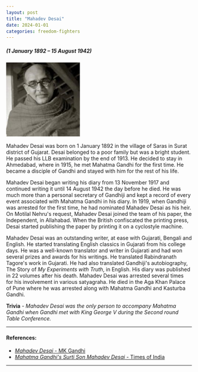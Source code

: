 ```yaml
---
layout: post
title: "Mahadev Desai"
date: 2024-01-01
categories: freedom-fighters
---
```

##### (1 January 1892 – 15 August 1942)

<img src="/images/mahadev_desai.jpg" alt="Mahadev Desai Image" class="circular-img" />


Mahadev Desai was born on 1 January 1892 in the village of Saras in Surat district of Gujarat. Desai belonged to a poor family but was a bright student. He passed his LLB examination by the end of 1913. He decided to stay in Ahmedabad, where in 1915, he met Mahatma Gandhi for the first time. He became a disciple of Gandhi and stayed with him for the rest of his life. 

Mahadev Desai began writing his diary from 13 November 1917 and continued writing it until 14 August 1942 the day before he died. He was much more than a personal secretary of Gandhiji and kept a record of every event associated with Mahatma Gandhi in his diary. In 1919, when Gandhiji was arrested for the first time, he had nominated Mahadev Desai as his heir. On Motilal Nehru's request, Mahadev Desai joined the team of his paper, the Independent, in Allahabad. When the British confiscated the printing press, Desai started publishing the paper by printing it on a cyclostyle machine. 

Mahadev Desai was an outstanding writer, at ease with Gujarati, Bengali and English. He started translating English classics in Gujarati from his college days. He was a well-known translator and writer in Gujarati and had won several prizes and awards for his writings. He translated Rabindranath Tagore's work in Gujarati. He had also translated Gandhiji's autobiography, The Story of *My Experiments with Truth*, in English. His diary was published in 22 volumes after his death. Mahadev Desai was arrested several times for his involvement in various satyagraha. He died in the Aga Khan Palace of Pune where he was arrested along with Mahatma Gandhi and Kasturba Gandhi.

__Trivia__ - *Mahadev Desai was the only person to accompany Mahatma Gandhi when Gandhi met with King George V during the Second round Table Conference.*

---

#### References:
- [*Mahadev Desai* - MK Gandhi](https://www.mkgandhi.org/associates/Mahadev.htm)
- [*Mahatma Gandhi's Surti Son Mahadev Desai* - Times of India](https://timesofindia.indiatimes.com/city/surat/mahatma-gandhis-surti-son-mahadev-desai/articleshow/71399801.cms)

---